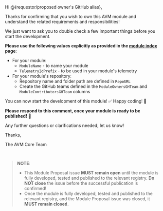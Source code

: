 Hi @{requestor/proposed owner's GitHub alias},

Thanks for confirming that you wish to own this AVM module and understand the related requirements and responsibilities!

We just want to ask you to double check a few important things before you start the development.

**Please use the following values explicitly as provided in the [module index](https://azure.github.io/Azure-Verified-Modules/indexes/) page**:

- For your module:
  - `ModuleName` - to name your module
  - `TelemetryIdPrefix` - to be used in your module's telemetry
- For your module's repository:
  - Repository name and folder path are defined in `RepoURL`
  - Create the GitHub teams defined in the `ModuleOwnersGHTeam` and `ModuleContributorsGHTeam` columns

You can now start the development of this module! ✅ Happy coding! 🎉

**Please respond to this comment, once your module is ready to be published!** 🙏

Any further questions or clarifications needed, let us know!

Thanks,

The AVM Core Team

<br>

> **NOTE**:
>
> - This Module Proposal issue **MUST remain open** until the module is fully developed, tested and published to the relevant registry. **Do NOT close** the issue before the successful publication is confirmed!
> - Once the module is fully developed, tested and published to the relevant registry, and the Module Proposal issue was closed, it **MUST remain closed**.

